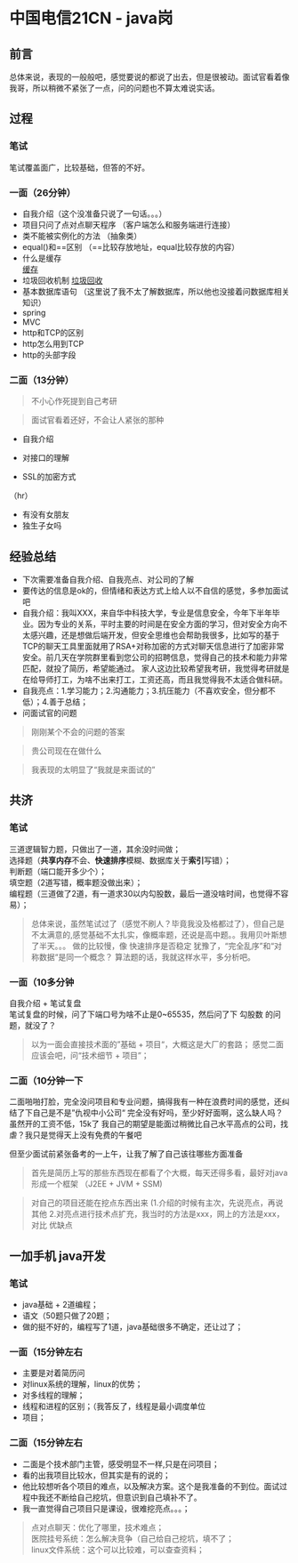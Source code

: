 # 中国电信21CN - java岗
## 前言
总体来说，表现的一般般吧，感觉要说的都说了出去，但是很被动。面试官看着像我哥，所以稍微不紧张了一点，问的问题也不算太难说实话。
## 过程
### 笔试
笔试覆盖面广，比较基础，但答的不好。
### 一面（26分钟）
- 自我介绍（这个没准备只说了一句话。。。）
- 项目只问了点对点聊天程序
（客户端怎么和服务端进行连接）
- 类不能被实例化的方法
（抽象类）
- equal()和==区别
（==比较存放地址，equal比较存放的内容）
- 什么是缓存  
[缓存](https://blog.csdn.net/zhengzhaoyang122/article/details/82184029)
- 垃圾回收机制
[垃圾回收](https://www.cnblogs.com/sunniest/p/4575144.html)
- 基本数据库语句
（这里说了我不太了解数据库，所以他也没接着问数据库相关知识）
- spring
- MVC
- http和TCP的区别
- http怎么用到TCP
- http的头部字段
### 二面（13分钟）
> 不小心作死提到自己考研

> 面试官看着还好，不会让人紧张的那种

- 自我介绍

- 对接口的理解

- SSL的加密方式

（hr）
- 有没有女朋友
- 独生子女吗
## 经验总结
- 下次需要准备自我介绍、自我亮点、对公司的了解
- 要传达的信息是ok的，但情绪和表达方式上给人以不自信的感觉，多参加面试吧
- 自我介绍：我叫XXX，来自华中科技大学，专业是信息安全，今年下半年毕业。因为专业的关系，平时主要的时间是在安全方面的学习，但对安全方向不太感兴趣，还是想做后端开发，但安全思维也会帮助我很多，比如写的基于TCP的聊天工具里面就用了RSA+对称加密的方式对聊天信息进行了加密非常安全。前几天在学院群里看到您公司的招聘信息，觉得自己的技术和能力非常匹配，就投了简历，希望能通过。 家人这边比较希望我考研，我觉得考研就是在给导师打工，为啥不出来打工，工资还高，而且我觉得我不太适合做科研。
- 自我亮点：1.学习能力；2.沟通能力；3.抗压能力（不喜欢安全，但分都不低）；4.善于总结；
- 问面试官的问题
> 刚刚某个不会的问题的答案

> 贵公司现在在做什么

> 我表现的太明显了“我就是来面试的”

## 共济
### 笔试
三道逻辑智力题，只做出了一道，其余没时间做；  
选择题（**共享内存**不会、**快速排序**模糊、数据库关于**索引**写错）；  
判断题（端口能开多少个）；  
填空题（2道写错，概率题没做出来）；    
编程题（三道做了2道，有一道求30以内勾股数，最后一道没啥时间，也觉得不容易）；
> 总体来说，虽然笔试过了（感觉不刷人？毕竟我没及格都过了），但自己是不太满意的,感觉基础不太扎实，像概率题，还说是高中题。。我用贝叶斯想了半天。。。
> 做的比较慢，像 快速排序是否稳定 犹豫了，“完全乱序”和“对称数据“是同一个概念？
> 算法题的话，我就这样水平，多分析吧。
### 一面（10多分钟
自我介绍 + 笔试复盘  
笔试复盘的时候，问了下端口号为啥不止是0~65535，然后问了下 勾股数 的问题，就没了？
> 以为一面会直接技术面的”基础 + 项目“，大概这是大厂的套路；
> 感觉二面应该会吧，问“技术细节 + 项目”；
### 二面（10分钟一下
二面啪啪打脸，完全没问项目和专业问题，搞得我有一种在浪费时间的感觉，还纠结了下自己是不是”仇视中小公司“
完全没有好吗，至少好好面啊，这么缺人吗？虽然开的工资不低，15k了
我自己的期望是能面过稍微比自己水平高点的公司，找虐？我只是觉得天上没有免费的午餐吧  

但至少面试前紧张备考的一上午，让我了解了自己该往哪些方面准备
> 首先是简历上写的那些东西现在都看了个大概，每天还得多看，最好对java形成一个框架
（J2EE + JVM + SSM)  

> 对自己的项目还能在挖点东西出来
(1.介绍的时候有主次，先说亮点，再说其他 2.对亮点进行技术点扩充，我当时的方法是xxx，网上的方法是xxx，对比
优缺点


## 一加手机 java开发
### 笔试
- java基础 + 2道编程；
- 语文（50题只做了20题；
- 做的挺不好的，编程写了1道，java基础很多不确定，还让过了；
### 一面（15分钟左右
- 主要是对着简历问
- 对linux系统的理解，linux的优势；
- 对多线程的理解；
- 线程和进程的区别；（我答反了，线程是最小调度单位
- 项目；
### 二面（15分钟左右
- 二面是个技术部门主管，感受明显不一样,只是在问项目；
- 看的出我项目比较水，但其实是有的说的；
- 他比较想听各个项目的难点，以及解决方案。这个是我准备的不到位。面试过程中我还不断给自己挖坑，但意识到自己填补不了。
- 我一直觉得自己项目只是课设，很难挖亮点。。。；
> 点对点聊天：优化了哪里，技术难点；  
> 医院挂号系统：怎么解决竞争（自己给自己挖坑，填不了；  
> linux文件系统：这个可以比较难，可以查查资料；


